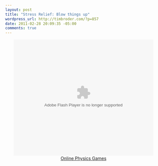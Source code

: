 ```yaml
--- 
layout: post
title: "Stress Relief: Blow things up"
wordpress_url: http://timbroder.com/?p=857
date: 2011-02-28 20:09:35 -05:00
comments: true
---
```

<div align="center"><object width="600" height="500"><param name="movie" value="http://www.physicsgames.net/swf/blowthingsup.swf"></param><embed src="http://www.physicsgames.net/swf/blowthingsup.swf" type="application/x-shockwave-flash" width="450" height="375"></embed></object><br /><a href="http://www.physicsgames.net/">Online Physics Games</a></div>
